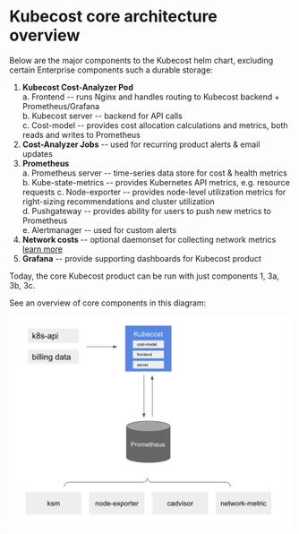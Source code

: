 # Kubecost core architecture overview

Below are the major components to the Kubecost helm chart, excluding certain Enterprise components such a durable storage:

1. **Kubecost Cost-Analyzer Pod**  
    a. Frontend -- runs Nginx and handles routing to Kubecost backend + Prometheus/Grafana  
    b. Kubecost server -- backend for API calls  
    c. Cost-model -- provides cost allocation calculations and metrics, both reads and writes to Prometheus  
2. **Cost-Analyzer Jobs** -- used for recurring product alerts & email updates  
3. **Prometheus**  
    a. Prometheus server -- time-series data store for cost & health metrics
    b. Kube-state-metrics -- provides Kubernetes API metrics, e.g. resource requests
    c. Node-exporter -- provides node-level utilization metrics for right-sizing recommendations and cluster utilization  
    d. Pushgateway -- provides ability for users to push new metrics to Prometheus  
    e. Alertmanager -- used for custom alerts  
4. **Network costs** -- optional daemonset for collecting network metrics [learn more](https://github.com/kubecost/docs/blob/master/network-allocation.md)
5. **Grafana** -- provide supporting dashboards for Kubecost product 

Today, the core Kubecost product can be run with just components 1, 3a, 3b, 3c.

See an overview of core components in this diagram:

![Architecture Overview](images/arch.png)
